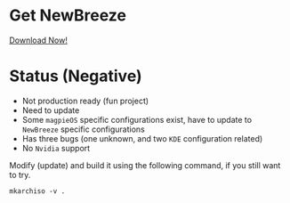 # Get NewBreeze
[Download Now!](https://mega.nz/file/nYkUTYaR#GYa72xw-ExYjqsgAdmvWlzKjHTVyOL_sCOPxXlIkcA0)

# Status (Negative)
* Not production ready (fun project)
* Need to update
* Some `magpieOS` specific configurations exist, have to update to `NewBreeze` specific configurations
* Has three bugs (one unknown, and two `KDE` configuration related)
* No `Nvidia` support

Modify (update) and build it using the following command, if you still want to try.
```
mkarchiso -v .
```
